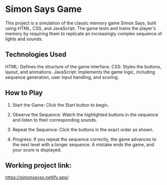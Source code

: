 # Simon Says Game
This project is a simulation of the classic memory game Simon Says, built using HTML, CSS, and JavaScript. The game tests and trains the player's memory by requiring them to replicate an increasingly complex sequence of lights and sounds.

## Technologies Used

HTML: Defines the structure of the game interface.
CSS: Styles the buttons, layout, and animations.
JavaScript: Implements the game logic, including sequence generation, user input handling, and scoring.

## How to Play

1. Start the Game:
Click the Start button to begin.

2. Observe the Sequence:
Watch the highlighted buttons in the sequence and listen to their corresponding sounds.

3. Repeat the Sequence:
Click the buttons in the exact order as shown.

4. Progress:
If you repeat the sequence correctly, the game advances to the next level with a longer sequence.
A mistake ends the game, and your score is displayed.

## Working project link:
https://simonsayss.netlify.app/



